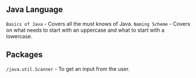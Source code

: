 ## Java Language
`Basics of Java` - Covers all the must knows of Java.
`Naming Scheme` - Covers on what needs to start with an uppercase and what to start with a lowercase.

## Packages
`/java.util.Scanner` - To get an input from the user.